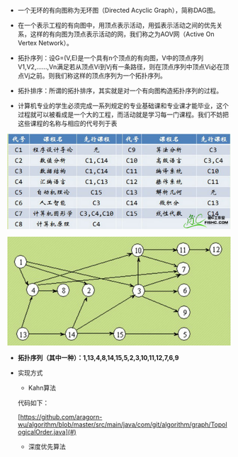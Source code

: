 ```

```

* 一个无环的有向图称为无环图（Directed Acyclic Graph），简称DAG图。 
* 在一个表示工程的有向图中，用顶点表示活动，用弧表示活动之间的优先关系，这样的有向图为顶点表示活动的网，我们称之为AOV网（Active On Vertex Network）。 
* 拓扑序列：设G=\(V,E\)是一个具有n个顶点的有向图，V中的顶点序列V1,V2,……,Vn满足若从顶点Vi到Vj有一条路径，则在顶点序列中顶点Vi必在顶点Vj之前。则我们称这样的顶点序列为一个拓扑序列。 
* 拓扑排序：所谓的拓扑排序，其实就是对一个有向图构造拓扑序列的过程。

* 计算机专业的学生必须完成一系列规定的专业基础课和专业课才能毕业，这个过程就可以被看成是一个大的工程，而活动就是学习每一门课程。我们不妨把这些课程的名称与相应的代号列于表

![](/assets/14.jpg)

![](/assets/25.jpg)

* **拓扑序列（其中一种）：1,13,4,8,14,15,5,2,3,10,11,12,7,6,9**

* 实现方式

  * Kahn算法

  代码如下：

  [https://github.com/aragorn-wu/algorithm/blob/master/src/main/java/com/git/algorithm/graph/TopologicalOrder.java](#)

  * 深度优先算法





